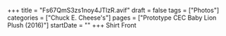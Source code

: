 +++
title = "Fs67QmS3zs1noy4JTlzR.avif"
draft = false
tags = ["Photos"]
categories = ["Chuck E. Cheese's"]
pages = ["Prototype CEC Baby Lion Plush (2016)"]
startDate = ""
+++
Shirt Front
